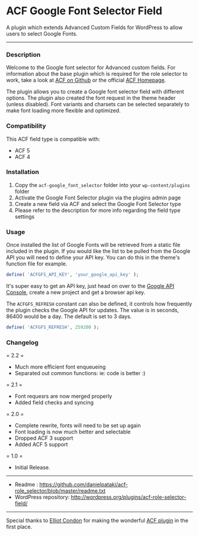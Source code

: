 # ACF Google Font Selector Field

A plugin which extends Advanced Custom Fields for WordPress to allow users to select Google Fonts.

-----------------------

### Description

Welcome to the Google font selector for Advanced custom fields. For information about the base plugin which is required for the role selector to work, take a look at [ACF on Github](https://github.com/elliotcondon/acf) or the official [ACF Homepage](http://www.advancedcustomfields.com/).

The plugin allows you to create a Google font selector field with different options. The plugin also created the font request in the theme header (unless disabled). Font variants and charsets can be selected separately to make font loading more flexible and optimized.

### Compatibility

This ACF field type is compatible with:
* ACF 5
* ACF 4

### Installation

1. Copy the `acf-google_font_selector` folder into your `wp-content/plugins` folder
2. Activate the Google Font Selector plugin via the plugins admin page
3. Create a new field via ACF and select the Google Font Selector type
4. Please refer to the description for more info regarding the field type settings

### Usage

Once installed the list of Google Fonts will be retrieved from a static file included in the plugin. If you would like the list to be pulled from the Google API you will need to define your API key. You can do this in the theme's function file for example.

```php
define( 'ACFGFS_API_KEY', 'your_google_api_key' );
```

 It's super easy to get an API key, just head on over to the [Google API Console](http://cloud.google.com/console), create a new project and get a browser api key.


The `ACFGFS_REFRESH` constant can also be defined, it controls how frequently the plugin checks the Google API for updates. The value is in seconds, 86400 would be a day. The default is set to 3 days.

```php
define( 'ACFGFS_REFRESH', 259200 );
```


### Changelog

= 2.2 =
* Much more efficient font enqueueing
* Separated out common functions: ie: code is better :)

= 2.1 =
* Font requesrs are now merged properly
* Added field checks and syncing

= 2.0 =
* Complete rewrite, fonts will need to be set up again
* Font loading is now much better and selectable
* Dropped ACF 3 support
* Added ACF 5 support

= 1.0 =
* Initial Release.

-----------------------

* Readme : https://github.com/danielpataki/acf-role_selector/blob/master/readme.txt
* WordPress repository: http://wordpress.org/plugins/acf-role-selector-field/

-----------------------

Special thanks to [Elliot Condon](http://elliotcondon.com) for making the wonderful [ACF plugin](advancedcustomfields.com) in the first place.

